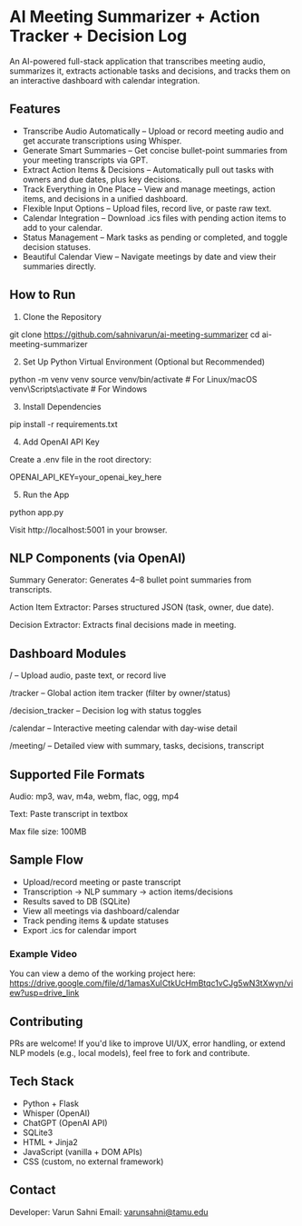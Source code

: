 # AI Meeting Summarizer + Action Tracker + Decision Log

An AI-powered full-stack application that transcribes meeting audio, summarizes it, extracts actionable tasks and decisions, and tracks them on an interactive dashboard with calendar integration.

## Features

* Transcribe Audio Automatically – Upload or record meeting audio and get accurate transcriptions using Whisper.
* Generate Smart Summaries – Get concise bullet-point summaries from your meeting transcripts via GPT.
* Extract Action Items & Decisions – Automatically pull out tasks with owners and due dates, plus key decisions.
* Track Everything in One Place – View and manage meetings, action items, and decisions in a unified dashboard.
* Flexible Input Options – Upload files, record live, or paste raw text.
* Calendar Integration – Download .ics files with pending action items to add to your calendar.
* Status Management – Mark tasks as pending or completed, and toggle decision statuses.
* Beautiful Calendar View – Navigate meetings by date and view their summaries directly.

## How to Run

1. Clone the Repository

git clone <https://github.com/sahnivarun/ai-meeting-summarizer>
cd ai-meeting-summarizer

2. Set Up Python Virtual Environment (Optional but Recommended)

python -m venv venv
source venv/bin/activate  # For Linux/macOS
venv\Scripts\activate    # For Windows

3. Install Dependencies

pip install -r requirements.txt

4. Add OpenAI API Key

Create a .env file in the root directory:

OPENAI_API_KEY=your_openai_key_here

5. Run the App

python app.py

Visit http://localhost:5001 in your browser.

## NLP Components (via OpenAI)

Summary Generator: Generates 4–8 bullet point summaries from transcripts.

Action Item Extractor: Parses structured JSON (task, owner, due date).

Decision Extractor: Extracts final decisions made in meeting.

## Dashboard Modules

/ – Upload audio, paste text, or record live

/tracker – Global action item tracker (filter by owner/status)

/decision_tracker – Decision log with status toggles

/calendar – Interactive meeting calendar with day-wise detail

/meeting/<id> – Detailed view with summary, tasks, decisions, transcript

## Supported File Formats

Audio: mp3, wav, m4a, webm, flac, ogg, mp4

Text: Paste transcript in textbox

Max file size: 100MB

## Sample Flow

* Upload/record meeting or paste transcript
* Transcription → NLP summary → action items/decisions
* Results saved to DB (SQLite)
* View all meetings via dashboard/calendar
* Track pending items & update statuses
* Export .ics for calendar import

### Example Video

You can view a demo of the working project here: https://drive.google.com/file/d/1amasXuICtkUcHmBtqc1vCJg5wN3tXwyn/view?usp=drive_link

## Contributing

PRs are welcome! If you'd like to improve UI/UX, error handling, or extend NLP models (e.g., local models), feel free to fork and contribute.

## Tech Stack

* Python + Flask
* Whisper (OpenAI)
* ChatGPT (OpenAI API)
* SQLite3
* HTML + Jinja2
* JavaScript (vanilla + DOM APIs)
* CSS (custom, no external framework)

## Contact

Developer: Varun Sahni
Email: varunsahni@tamu.edu
